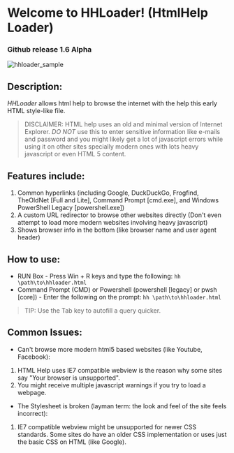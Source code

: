 # Welcome to HHLoader! (HtmlHelp Loader)

### Github release 1.6 Alpha

![hhloader_sample](https://user-images.githubusercontent.com/31158494/195764553-224ffeaf-06fc-46bf-abda-6218cd0a3266.png)
## Description:
*HHLoader* allows html help to browse the internet with the help this early HTML style-like file.

> DISCLAIMER: HTML help uses an old and minimal version of Internet Explorer. *DO NOT* use this to enter sensitive information like e-mails and password and you might likely get a lot of javascript errors while using it on other sites specially modern ones with lots heavy javascript or even HTML 5 content.

## Features include:
1. Common hyperlinks (including Google, DuckDuckGo, Frogfind, TheOldNet [Full and Lite], Command Prompt [cmd.exe], and Windows PowerShell Legacy [powershell.exe])
2. A custom URL redirector to browse other websites directly (Don't even attempt to load more modern websites involving heavy javascript)
3. Shows browser info in the bottom (like browser name and user agent header)

## How to use:
- RUN Box - Press Win + R keys and type the following:
`hh \path\to\hhloader.html`
- Command Prompt (CMD) or Powershell (powershell [legacy] or pwsh [core]) - Enter the following on the prompt:
`hh \path\to\hhloader.html`
> TIP: Use the Tab key to autofill a query quicker.

## Common Issues:
- Can't browse more modern html5 based websites (like Youtube, Facebook):
1. HTML Help uses IE7 compatible webview is the reason why some sites say "Your browser is unsupported".
2. You might receive multiple javascript warnings if you try to load a webpage.
- The Stylesheet is broken (layman term: the look and feel of the site feels incorrect):
1. IE7 compatible webview might be unsupported for newer CSS standards. Some sites do have an older CSS implementation or uses just the basic CSS on HTML (like Google).
